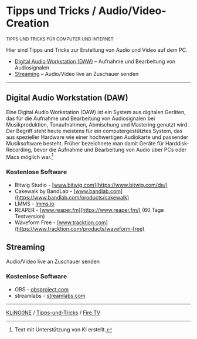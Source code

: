 # Tipps und Tricks / Audio/Video-Creation

<small>TIPPS UND TRICKS FÜR COMPUTER UND INTERNET</small>

Hier sind Tipps und Tricks zur Erstellung von Audio und Video auf dem PC.

* [Digital Audio Workstation (DAW)](#digital-audio-workstation-daw) – Aufnahme und Bearbeitung von Audiosignalen
* [Streaming](#streaming) – Audio/Video live an Zuschauer senden

---

## Digital Audio Workstation (DAW)

Eine Digital Audio Workstation (DAW) ist ein System aus digitalen Geräten, das für die Aufnahme und Bearbeitung von Audiosignalen bei Musikproduktion, Tonaufnahmen, Abmischung und Mastering genutzt wird. Der Begriff steht heute meistens für ein computergestütztes System, das aus spezieller Hardware wie einer hochwertigen Audiokarte und passender Musiksoftware besteht. Früher bezeichnete man damit Geräte für Harddisk-Recording, bevor die Aufnahme und Bearbeitung von Audio über PCs oder Macs möglich war.[^1]

### Kostenlose Software

* Bitwig Studio - [www.bitwig.com](https://www.bitwig.com/de/)
* Cakewalk by BandLab - [www.bandlab.com](https://www.bandlab.com/products/cakewalk)
* LMMS - [lmms.io](https://lmms.io/)
* REAPER - [www.reaper.fm](https://www.reaper.fm/) (60 Tage Testversion)
* Waveform Free - [www.tracktion.com](https://www.tracktion.com/products/waveform-free)


## Streaming

Audio/Video live an Zuschauer senden

### Kostenlose Software

* OBS - [obsproject.com](https://obsproject.com/de)
* streamlabs - [streamlabs.com](https://streamlabs.com/de-de)

[^1]: Text mit Unterstützung von KI erstellt.


---

[KLiNG0NE](https://github.com/KLiNG0NE/) / [Tipps-und-Tricks](https://github.com/KLiNG0NE/Tipps-und-Tricks) / [Fire TV](README.md)
